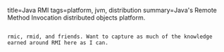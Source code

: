 title=Java RMI
tags=platform, jvm, distribution
summary=Java's Remote Method Invocation distributed objects platform.
~~~~~~

rmic, rmid, and friends. Want to capture as much of the knowledge earned around RMI here as I can.

